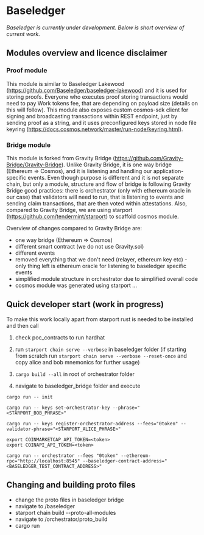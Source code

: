 # Baseledger

*Baseledger is currently under development. Below is short overview of current work.*

## Modules overview and licence disclaimer

### Proof module
This module is similar to Baseledger Lakewood (https://github.com/Baseledger/baseledger-lakewood) and it is used for storing proofs. Everyone who executes proof storing transactions would need to pay Work tokens fee, that are depending on payload size (details on this will follow). This module also exposes custom cosmos-sdk client for signing and broadcasting transactions within REST endpoint, just by sending proof as a string, and it uses preconfigured keys stored in node file keyring (https://docs.cosmos.network/master/run-node/keyring.html).

### Bridge module
This module is forked from Gravity Bridge (https://github.com/Gravity-Bridge/Gravity-Bridge). Unlike Gravity Bridge, it is one way bridge (Ethereum => Cosmos), and it is listening and handling our application-specific events.
Even though purpose is different and it is not separate chain, but only a module, structure and flow of bridge is following Gravity Bridge good practices: there is orchestrator (only with ethereum oracle in our case) that validators will need to run, that is listening to events and sending claim transactions, that are then voted within attestations.
Also, compared to Gravity Bridge, we are using starport (https://github.com/tendermint/starport) to scaffold cosmos module.

Overview of changes compared to Gravity Bridge are:
- one way bridge (Ethereum => Cosmos)
- different smart contract (we do not use Gravity.sol)
- different events
- removed everything that we don't need (relayer, ethereum key etc) - only thing left is ethereum oracle for listening to baseledger specific events
- simplified module structure in orchestrator due to simplified overall code
- cosmos module was generated using starport
...

## Quick developer start (work in progress)

To make this work locally apart from starport rust is needed to be installed and then call

1. check poc_contracts to run hardhat

2. run `starport chain serve --verbose` in baseledger folder (if starting from scratch run `starport chain serve --verbose --reset-once` and copy alice and bob mnemonics for further usage)

3. `cargo build --all` in root of orchestrator folder

4. navigate to baseledger_bridge folder and execute

```shell
cargo run -- init 

cargo run -- keys set-orchestrator-key --phrase="<STARPORT_BOB_PHRASE>"

cargo run -- keys register-orchestrator-address --fees="0token" --validator-phrase="<STARPORT_ALICE_PHRASE>"

export COINMARKETCAP_API_TOKEN=<token>
export COINAPI_API_TOKEN=<token>

cargo run -- orchestrator --fees "0token" --ethereum-rpc="http://localhost:8545" --baseledger-contract-address="<BASELEDGER_TEST_CONTRACT_ADDRESS>"
```

## Changing and building proto files

- change the proto files in baseledger bridge
- navigate to <root>/baseledger
- starport chain build --proto-all-modules
- navigate to <root>/orchestrator/proto_build
- cargo run